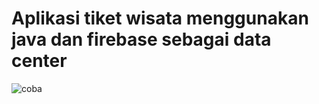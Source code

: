 # Aplikasi tiket wisata menggunakan java dan firebase sebagai data center
![coba](https://user-images.githubusercontent.com/54210017/80896347-7979a180-8d17-11ea-91b9-24172995c1cd.png)












